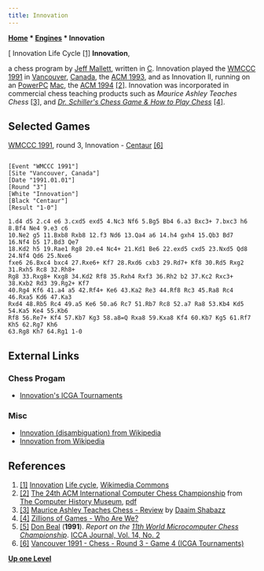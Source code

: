 ```yaml
---
title: Innovation
---
```

**[Home](Home "Home") \* [Engines](Engines "Engines") \* Innovation**



[ Innovation Life Cycle <a id="cite-note-1" href="#cite-ref-1">[1]</a>
**Innovation**,  

a chess program by [Jeff Mallett](Jeff_Mallett "Jeff Mallett"), written in [C](C "C"). Innovation played the [WMCCC 1991](WMCCC_1991 "WMCCC 1991") in [Vancouver](https://en.wikipedia.org/wiki/Vancouver), [Canada](https://en.wikipedia.org/wiki/Canada), the [ACM 1993](ACM_1993 "ACM 1993"), 
and as Innovation II, running on an [PowerPC](PowerPC "PowerPC") [Mac](Macintosh "Macintosh"), the [ACM 1994](ACM_1994 "ACM 1994") <a id="cite-note-2" href="#cite-ref-2">[2]</a>. Innovation was incorporated in commercial chess teaching products such as *Maurice Ashley Teaches Chess* <a id="cite-note-3" href="#cite-ref-3">[3]</a>, and *[Dr. Schiller's Chess Game & How to Play Chess](Eric_Schiller#Chess_Software "Eric Schiller")* <a id="cite-note-4" href="#cite-ref-4">[4]</a>.



## Selected Games


[WMCCC 1991](WMCCC_1991 "WMCCC 1991"), round 3, Innovation - [Centaur](Centaur "Centaur") <a id="cite-note-6" href="#cite-ref-6">[6]</a>




```

[Event "WMCCC 1991"]
[Site "Vancouver, Canada"]
[Date "1991.01.01"]
[Round "3"]
[White "Innovation"]
[Black "Centaur"]
[Result "1-0"]

1.d4 d5 2.c4 e6 3.cxd5 exd5 4.Nc3 Nf6 5.Bg5 Bb4 6.a3 Bxc3+ 7.bxc3 h6 8.Bf4 Ne4 9.e3 c6 
10.Ne2 g5 11.Bxb8 Rxb8 12.f3 Nd6 13.Qa4 a6 14.h4 gxh4 15.Qb3 Bd7 16.Nf4 b5 17.Bd3 Qe7 
18.Kd2 h5 19.Rae1 Rg8 20.e4 Nc4+ 21.Kd1 Be6 22.exd5 cxd5 23.Nxd5 Qd8 24.Nf4 Qd6 25.Nxe6 
fxe6 26.Bxc4 bxc4 27.Rxe6+ Kf7 28.Rxd6 cxb3 29.Rd7+ Kf8 30.Rd5 Rxg2 31.Rxh5 Rc8 32.Rh8+ 
Rg8 33.Rxg8+ Kxg8 34.Kd2 Rf8 35.Rxh4 Rxf3 36.Rh2 b2 37.Kc2 Rxc3+ 38.Kxb2 Rd3 39.Rg2+ Kf7 
40.Rg4 Kf6 41.a4 a5 42.Rf4+ Ke6 43.Ka2 Re3 44.Rf8 Rc3 45.Ra8 Rc4 46.Rxa5 Kd6 47.Ka3 
Rxd4 48.Rb5 Rc4 49.a5 Ke6 50.a6 Rc7 51.Rb7 Rc8 52.a7 Ra8 53.Kb4 Kd5 54.Ka5 Ke4 55.Kb6 
Rf8 56.Re7+ Kf4 57.Kb7 Kg3 58.a8=Q Rxa8 59.Kxa8 Kf4 60.Kb7 Kg5 61.Rf7 Kh5 62.Rg7 Kh6 
63.Rg8 Kh7 64.Rg1 1-0

```

## External Links


### Chess Progam


* [Innovation's ICGA Tournaments](https://www.game-ai-forum.org/icga-tournaments/program.php?id=311)


### Misc


* [Innovation (disambiguation) from Wikipedia](https://en.wikipedia.org/wiki/Innovation_%28disambiguation%29)
* [Innovation from Wikipedia](https://en.wikipedia.org/wiki/Innovation)


## References


1. <a id="cite-ref-1" href="#cite-note-1">[1]</a> [Innovation](https://en.wikipedia.org/wiki/Innovation) [Life cycle](https://en.wikipedia.org/wiki/Life_cycle), [Wikimedia Commons](https://en.wikipedia.org/wiki/Wikimedia_Commons)
2. <a id="cite-ref-2" href="#cite-note-2">[2]</a> [The 24th ACM International Computer Chess Championship](http://www.computerhistory.org/chess/full_record.php?iid=doc-431614f6cceea) from [The Computer History Museum](The_Computer_History_Museum "The Computer History Museum"), [pdf](http://archive.computerhistory.org/projects/chess/related_materials/text/3-1%20and%203-2%20and%203-3%20and%204-3.1994_24th_ICCC/1994%20ICCC.062303013.sm.pdf)
3. <a id="cite-ref-3" href="#cite-note-3">[3]</a> [Maurice Ashley Teaches Chess - Review](http://www.thechessdrum.net/MAshleyCD.html) by [Daaim Shabazz](http://www.thechessdrum.net/blog/author/admin/)
4. <a id="cite-ref-4" href="#cite-note-4">[4]</a> [Zillions of Games - Who Are We?](http://www.zillions-of-games.com/whoarewe.html)
5. <a id="cite-ref-5" href="#cite-note-5">[5]</a> [Don Beal](Don_Beal "Don Beal") (**1991**). *Report on the [11th World Microcomputer Chess Championship](WMCCC_1991 "WMCCC 1991")*. [ICCA Journal, Vol. 14, No. 2](ICGA_Journal#14_2 "ICGA Journal")
6. <a id="cite-ref-6" href="#cite-note-6">[6]</a> [Vancouver 1991 - Chess - Round 3 - Game 4 (ICGA Tournaments)](https://www.game-ai-forum.org/icga-tournaments/round.php?tournament=59&round=3&id=4)

**[Up one Level](Engines "Engines")**







 
